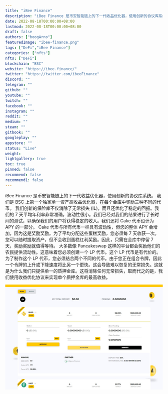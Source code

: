 ```yaml
---
title: "iBee Finance"
description: "iBee Finance 是币安智能链上的下一代收益优化器，使用创新的协议库系统。"
date: 2022-08-18T00:00:00+08:00
lastmod: 2022-08-18T00:00:00+08:00
draft: false
authors: ["boogArno"]
featuredImage: "ibee-finance.png"
tags: ["DeFi","iBee Finance"]
categories: ["nfts"]
nfts: ["DeFi"]
blockchain: "BSC"
website: "https://ibee.finance/"
twitter: "https://twitter.com/ibeeFinance"
discord: ""
telegram: ""
github: ""
youtube: ""
twitch: ""
facebook: ""
instagram: ""
reddit: ""
medium: ""
steam: ""
gitbook: ""
googleplay: ""
appstore: ""
status: "Live"
weight: 
lightgallery: true
toc: true
pinned: false
recommend: false
recommend1: false
---
```

iBee Finance 是币安智能链上的下一代收益优化器，使用创新的协议库系统。
我们是 BSC 上第一个独家单一资产高收益优化器，在每个金库中奖励三种不同的代币。
我们创新的保险库不仅消除了无常损失 (IL)，而且还优化了稳定的回报。我们的 7 天平均年利率非常准确，波动性很小。我们已经对我们的结果进行了长时间的测试，以确保我们的用户将获得稳定的收入。我们还将 Cake 代币设计为 APY 的一部分。 Cake 代币与所有代币一样具有波动性，但您的整体 APY 会增加，因为这是奖励奖励。为了平均分配这些蛋糕奖励，您必须每 7 天收获一次。您可以随时提取资产，但不会收到蛋糕红利奖励。因此，只需在金库中停留 7 天，奖励奖励就值得等待。
大多数像 Pancakeswap 这样的平台都会奖励他们的农民提供流动性。这意味着您必须创建一个 LP 代币。这个 LP 代币是有代价的。为了制作这个 LP 代币，您必须结合两个不同的代币。由于您正在组合令牌，因此一个令牌的上升或下降速度将比另一个更快。这会导致难以恢复的无常损失。这就是为什么我们只提供单一的质押金库。这将消除任何无常损失，取而代之的是，我们使用收益优化协议来实现单个质押金库的最高收益。

![ibeefinance-dapp-defi-bsc-image2_e2c25b025ce26b97c5d089f77d3e573e](ibeefinance-dapp-defi-bsc-image2_e2c25b025ce26b97c5d089f77d3e573e.png)
